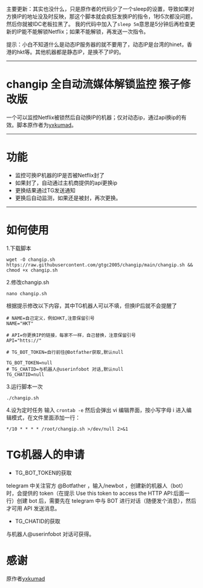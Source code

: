 主要更新：其实也没什么，只是原作者的代码少了一个sleep的设置，导致如果对方换IP的地址没及时反映，那这个脚本就会疯狂发换IP的指令，1秒5次都没问题，然后你就被IDC老板拉黑了。
我的代码中加入了`sleep 5m`意思是5分钟后再检查更新的IP能不能解锁Netflix；如果不能解锁，再发送一次指令。

提示：小白不知道什么是动态IP服务器的就不要用了，动态IP是台湾的hinet，香港的hkt等。其他机器都是静态IP，是换不了IP的。

***

# changip 全自动流媒体解锁监控 猴子修改版
一个可以监控Netflix被锁然后自动换IP的机器；仅对动态ip，通过api换ip的有效。脚本原作者为[yxkumad](https://github.com/yxkumad/streammonkeylite)。
***

# 功能
- 监控可换IP机器的IP是否被Netflix封了
- 如果封了，自动通过主机商提供的api更换ip
- 更换结果通过TG发送通知
- 更换后自动监测，如果还是被封，再次更换。
***

# 如何使用
1.下载脚本

	wget -O changip.sh https://raw.githubusercontent.com/gtgc2005/changip/main/changip.sh && chmod +x changip.sh

2.修改changip.sh

	nano changip.sh

根据提示修改以下内容，其中TG机器人可以不填，但换IP后就不会提醒了
```
# NAME=自己定义，例如HKT,注意保留引号
NAME="HKT"

# API=你更换IP的链接，每家不一样，自己替换，注意保留引号
API="htts://"

# TG_BOT_TOKEN=自行前往@Botfather获取,默认null

TG_BOT_TOKEN=null
# TG_CHATID=与机器人@userinfobot 对话,默认null
TG_CHATID=null
```
3.运行脚本一次

	./changip.sh

4.设为定时任务
输入 `crontab -e` 然后会弹出 vi 编辑界面，按小写字母 i 进入编辑模式，在文件里面添加一行：

	*/10 * * * * /root/changip.sh >/dev/null 2>&1

# TG机器人的申请

* TG_BOT_TOKEN的获取

telegram 中关注官方 @Botfather ，输入/newbot ，创建新的机器人（bot）时，会提供的 token（在提示 Use this token to access the HTTP API:后面一行）创建 bot 后，需要先在 telegram 中与 BOT 进行对话（随便发个消息），然后才可用 API 发送消息。

* TG_CHATID的获取

与机器人@userinfobot 对话可获得。

# 感谢
原作者[yxkumad](https://github.com/yxkumad/streammonkeylite)
